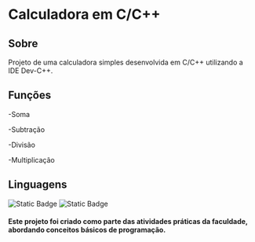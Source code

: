<h1>Calculadora em C/C++</h1>

<h2>Sobre</h2>
<p>Projeto de uma calculadora simples desenvolvida em C/C++ utilizando a IDE Dev-C++.</p>

<h2>Funções</h2>
<p>-Soma</p>
<p>-Subtração</p>
<p>-Divisão</p>
<p>-Multiplicação</p>

## Linguagens
<div>
  
![Static Badge](https://img.shields.io/badge/C-black?style=flat&logo=C&logoColor=%2300599C&logoSize=auto&labelColor=white) ![Static Badge](https://img.shields.io/badge/C%2B%2B-black?style=flat&logo=C%2B%2B&logoColor=%2300599C&labelColor=white)
</div>

<h4>Este projeto foi criado como parte das atividades práticas da faculdade, abordando conceitos básicos de programação.</h4>

